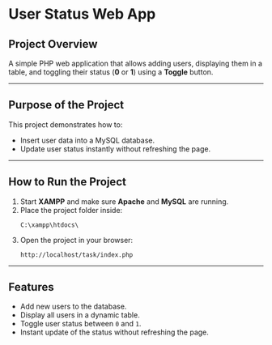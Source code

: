 #  User Status Web App

##  Project Overview
A simple PHP web application that allows adding users, displaying them in a table, and toggling their status (**0** or **1**) using a **Toggle** button.

---

##  Purpose of the Project
This project demonstrates how to:
- Insert user data into a MySQL database.
- Update user status instantly without refreshing the page.

---

##  How to Run the Project
1. Start **XAMPP** and make sure **Apache** and **MySQL** are running.
2. Place the project folder inside:
   ```
   C:\xampp\htdocs\
   ```
3. Open the project in your browser:
   ```
   http://localhost/task/index.php
   ```

---

##  Features
- Add new users to the database.
- Display all users in a dynamic table.
- Toggle user status between `0` and `1`.
- Instant update of the status without refreshing the page.


